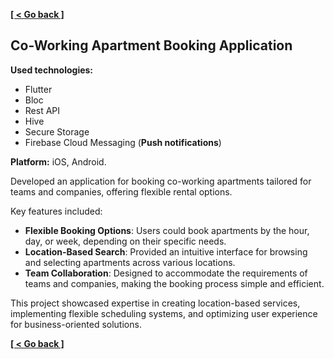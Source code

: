 
**[[ < Go back ]](README.md)**

## Co-Working Apartment Booking Application

**Used technologies:**
- Flutter
- Bloc
- Rest API
- Hive
- Secure Storage
- Firebase Cloud Messaging  (**Push notifications**)

**Platform:** iOS, Android.


Developed an application for booking co-working apartments tailored for teams and companies, offering flexible rental options.

Key features included:

-   **Flexible Booking Options**: Users could book apartments by the hour, day, or week, depending on their specific needs.
-   **Location-Based Search**: Provided an intuitive interface for browsing and selecting apartments across various locations.
-   **Team Collaboration**: Designed to accommodate the requirements of teams and companies, making the booking process simple and efficient.

This project showcased expertise in creating location-based services, implementing flexible scheduling systems, and optimizing user experience for business-oriented solutions.

**[[ < Go back ]](README.md)**
